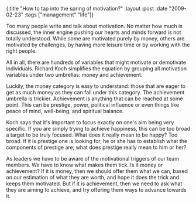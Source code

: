 {:title  "How to tap into the spring of motivation?"
 :layout :post
 :date   "2009-02-23"
 :tags   ["management" "life"]}

Too many people write and talk about motivation. No matter how much is discussed, the inner engine pushing our hearts and minds forward is not totally understood. While some are motivated purely by money, others are motivated by challenges, by having more leisure time or by working with the right people.

All in all, there are hundreds of variables that might motivate or demotivate individuals. Richard Koch simplifies the equation by grouping all motivation variables under two umbrellas: money and achievement.

Luckily, the money category is easy to understand: those that are eager to get as much money as they can fall under this category. The achievement umbrella is trickier. Achievement is anything that can be reached at some point. This can be prestige, power, political influence or even things like peace of mind, well-being, and spiritual balance.

Koch says that it's important to focus exactly on one's aim being very specific. If you are simply trying to achieve happiness, this can be too broad a target to be truly focused. What does it really mean to be happy? Too broad. If it is prestige one is looking for, he or she has to establish what the components of prestige are; what does prestige really mean to him or her?

As leaders we have to be aware of the motivational triggers of our team members. We have to know what makes them tick. Is it money or achievement? If it is money, then we should offer them what we can, based on our estimation of what they are worth, and hope it does the trick and keeps them motivated. But if it is achievement, then we need to ask what they are aiming to achieve, and try offering them ways to advance towards it.
